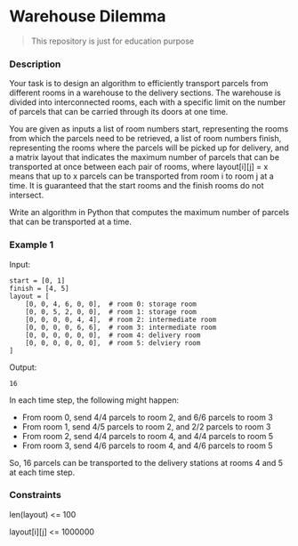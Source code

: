 # Warehouse Dilemma
> This repository is just for education purpose

### Description

Your task is to design an algorithm to efficiently transport parcels from different rooms in a warehouse to the delivery sections. The warehouse is divided into interconnected rooms, each with a specific limit on the number of parcels that can be carried through its doors at one time.

You are given as inputs a list of room numbers start, representing the rooms from which the parcels need to be retrieved, a list of room numbers finish, representing the rooms where the parcels will be picked up for delivery, and a matrix layout that indicates the maximum number of parcels that can be transported at once between each pair of rooms, where layout[i][j] = x means that up to x parcels can be transported from room i to room j at a time. It is guaranteed that the start rooms and the finish rooms do not intersect.

Write an algorithm in Python that computes the maximum number of parcels that can be transported at a time.

### Example 1
Input:
```
start = [0, 1]
finish = [4, 5]
layout = [
    [0, 0, 4, 6, 0, 0],  # room 0: storage room
    [0, 0, 5, 2, 0, 0],  # room 1: storage room
    [0, 0, 0, 0, 4, 4],  # room 2: intermediate room
    [0, 0, 0, 0, 6, 6],  # room 3: intermediate room
    [0, 0, 0, 0, 0, 0],  # room 4: delivery room
    [0, 0, 0, 0, 0, 0],  # room 5: delviery room
]
```
Output:
```
16
```
In each time step, the following might happen:
- From room 0, send 4/4 parcels to room 2, and 6/6 parcels to room 3
- From room 1, send 4/5 parcels to room 2, and 2/2 parcels to room 3
- From room 2, send 4/4 parcels to room 4, and 4/4 parcels to room 5
- From room 3, send 4/6 parcels to room 4, and 4/6 parcels to room 5


So, 16 parcels can be transported to the delivery stations at rooms 4 and 5 at each time step.

### Constraints

len(layout) <= 100

layout[i][j] <= 1000000
